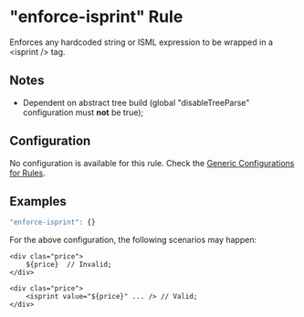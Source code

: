 # "enforce-isprint" Rule

Enforces any hardcoded string or ISML expression to be wrapped in a &lt;isprint /> tag.

## Notes

- Dependent on abstract tree build (global "disableTreeParse" configuration must **not** be true);

## Configuration

No configuration is available for this rule. Check the [Generic Configurations for Rules][generic-config].

## Examples

```js
"enforce-isprint": {}
```

For the above configuration, the following scenarios may happen:

```
<div clas="price"> 
    ${price}  // Invalid;
</div>
```

```
<div clas="price"> 
    <isprint value="${price}" ... /> // Valid;
</div>
```

[generic-config]: <../generic-rule-config.md>
